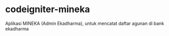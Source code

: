 # codeigniter-mineka
Aplikasi MINEKA (Admin Ekadharma), untuk mencatat daftar agunan di bank ekadharma
